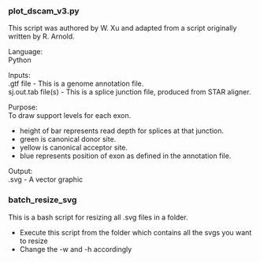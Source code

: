 ### plot_dscam_v3.py  

This script was authored by W. Xu and adapted from a script originally written by R. Arnold.  

Language:  
Python  

Inputs:  
.gtf file - This is a genome annotation file.  
sj.out.tab file(s) - This is a splice junction file, produced from STAR aligner.  

Purpose:  
To draw support levels for each exon.  
  - height of bar represents read depth for splices at that junction.  
  - green is canonical donor site.  
  - yellow is canonical acceptor site.  
  - blue represents position of exon as defined in the annotation file.  

Output:  
.svg - A vector graphic



### batch_resize_svg

This is a bash script for resizing all .svg files in a folder.
  - Execute this script from the folder which contains all the svgs you want to resize
  - Change the -w and -h accordingly  
